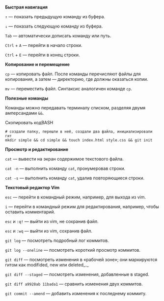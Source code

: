 **Быстрая навигация**

`↑` — показать предыдущую команду из буфера.

`↓` — показать следующую команду из буфера.

`Tab` — автоматически дописать команду или путь.

`Ctrl` + `A` — перейти в начало строки.

`Ctrl` + `E` — перейти в конец строки.

**Копирование и перемещение**

`cp` — копировать файл. После команды перечисляют файлы для копирования, а затем — директорию, где должны оказаться копии.

`mv` — переместить файл. Синтаксис аналогичен команде `cp`.

**Полезные команды**

Команды можно передавать терминалу списком, разделяя двумя амперсандами `&&`.

Скопировать кодBASH

```
# создали папку, перешли в неё, создали два файла, инициализировали гит
mkdir simple && cd simple && touch index.html style.css && git init 
```

**Просмотр и редактирование**

`cat` — вывести на экран содержимое текстового файла.

`cat -n` — выполнить команду `cat`, пронумеровав строки.

`cat -s` — выполнить команду `cat`, удалив повторяющиеся строки.

**Текстовый редактор Vim**

`esc` — перейти в командный режим, например, для выхода из vim.

`i` — перейти в командный режим для редактирования, например, чтобы оставить комментарий.

`esc` и `:q!` — выйти из vim, не сохранив файл.

`esc` и `:wq` — выйти из vim, сохранив файл.

`git log` — посмотреть подробный лог коммитов.

`git log --oneline` — посмотреть короткий просмотр коммитов.

`git diff` — посмотреть изменения в «рабочей зоне»; они маркируются гитом как modifided, new или deleted_._

`git diff --staged` — посмотреть изменения, добавленные в staged.

`git diff a9928ab 11bada1` — сравнить изменения двух коммитов.

`git commit --amend` — добавить изменения к последнему коммиту.